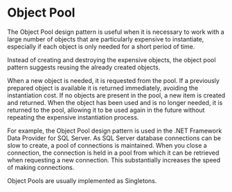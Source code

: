 # Object Pool

The Object Pool design pattern is useful when it is necessary to work with a large number of objects that are particularly expensive to instantiate, especially if each object is only needed for a short period of time.

Instead of creating and destroying the expensive objects, the object pool pattern suggests reusing the already created objects.

When a new object is needed, it is requested from the pool. If a previously prepared object is available it is returned immediately, avoiding the instantiation cost. If no objects are present in the pool, a new item is created and returned. When the object has been used and is no longer needed, it is returned to the pool, allowing it to be used again in the future without repeating the expensive instantiation process.

For example, the Object Pool design pattern is used in the .NET Framework Data Provider for SQL Server. As SQL Server database connections can be slow to create, a pool of connections is maintained. When you close a connection, the connection is held in a pool from which it can be retrieved when requesting a new connection. This substantially increases the speed of making connections.

Object Pools are usually implemented as Singletons.
